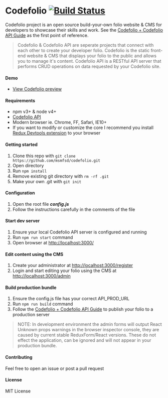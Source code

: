 # Codefolio [![Build Status](https://travis-ci.com/msmfsd/codefolio.svg?token=pQuZQVJCHi2ifpjKbzd7&branch=master)](https://travis-ci.com/msmfsd/codefolio)

Codefolio project is an open source build-your-own folio website & CMS for developers to showcase their skills and work. See the [Codefolio + Codefolio API Guide](https://github.com/msmfsd/codefolio-guide) as the first point of reference.

> Codefolio & Codefolio API are seperate projects that connect with each other to create your developer folio. Codefolio is the static front-end website & CMS that displays your folio to the public and allows you to manage it's content. Codefolio API is a RESTful API server that performs CRUD operations on data requested by your Codefolio site.

#### Demo
- [View Codefolio preview](https://goo.gl/photos/fqhDKEvH9RTejUzY9)

#### Requirements
- npm v3+ & node v4+
- [Codefolio API](https://github.com/msmfsd/codefolio-api)
- Modern browser ie. Chrome, FF, Safari, IE10+
- If you want to modify or customize the core I recommend you install [Redux Devtools extension](https://github.com/zalmoxisus/redux-devtools-extension) to your browser

#### Getting started
1. Clone this repo with ```git clone https://github.com/msmfsd/codefolio.git```
2. Open directory
3. Run ```npm install```
4. Remove existing git directory with ```rm -rf .git```
5. Make your own .git with ```git init```

#### Configuration
1. Open the root file ***config.js***
2. Follow the instructions carefully in the comments of the file

#### Start dev server
1. Ensure your local Codefolio API server is configured and running
2. Run ```npm run start``` command
3. Open browser at [http://localhost:3000/](http://localhost:3000/)

#### Edit content using the CMS
1. Create your administrator at [http://localhost:3000/register](http://localhost:3000/register)
2. Login and start editing your folio using the CMS at [http://localhost:3000/admin](http://localhost:3000/admin)

#### Build production bundle
1. Ensure the config.js file has your correct API_PROD_URL
2. Run ```npm run build``` command
3. Follow the [Codefolio + Codefolio API Guide](https://github.com/msmfsd/codefolio-guide) to publish your folio to a production server

> NOTE: In development environment the admin forms will output React Unknown props warnings in the browser inspector console, they are caused by current stable ReduxForm/React versions. These do not effect the application, can be ignored and will not appear in your production bundle.

#### Contributing
Feel free to open an issue or post a pull request

#### License
MIT License
